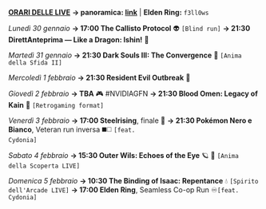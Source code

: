 <b><u>ORARI DELLE LIVE</u></b>
<b>→ panoramica: <a href="https://trello.com/b/iKwdSGf3/sabaku">link</a></b> | <b>Elden Ring:</b> <code>f3ll0ws</code>

<i>Lunedì 30 gennaio</i>
<b>→ 17:00 The Callisto Protocol</b> 👽 <code>[Blind run]</code>
<b>→ 21:30 DirettAnteprima — Like a Dragon: Ishin!</b> 🐲

<i>Martedì 31 gennaio</i>
<b>→ 21:30 Dark Souls III: The Convergence</b> 🔮 
     <code>[Anima della Sfida II]</code>
  
<i>Mercoledì 1 febbraio</i>
<b>→ 21:30 Resident Evil Outbreak</b> 🧿

<i>Giovedì 2 febbraio</i>
<b>→ TBA</b> 🎮 #NVIDIAGFN 
<b>→ 21:30 Blood Omen: Legacy of Kain</b> 🧛 
     <code>[Retrogaming format]</code>

<i>Venerdì 3 febbraio</i>
<b>→ 17:00 Steelrising</b>, finale 🥖
<b>→ 21:30 Pokémon Nero e Bianco</b>, Veteran run inversa ◼️◻️
     <code>[feat. Cydonia]</code>

<i>Sabato 4 febbraio</i>
<b>→ 15:30 Outer Wils: Echoes of the Eye</b> 🪐 🦉
     <code>[Anima della Scoperta LIVE]</code>

<i>Domenica 5 febbraio</i>
<b>→ 10:30 The Binding of Isaac: Repentance</b> 💧
     <code>[Spirito dell'Arcade LIVE]</code>
<b>→ 17:00 Elden Ring</b>, Seamless Co-op Run ♾<code>[feat. Cydonia]</code>
